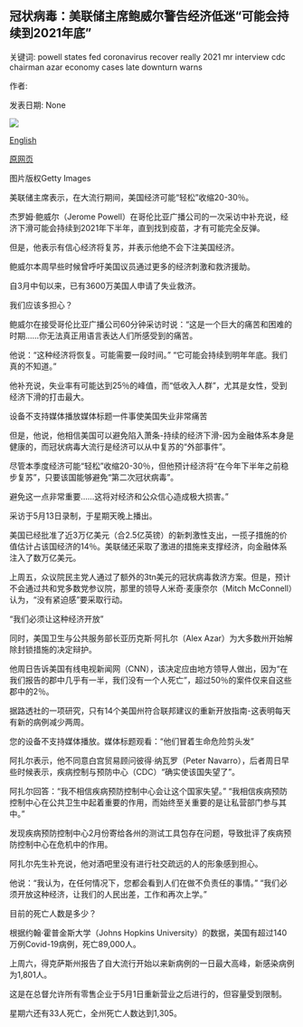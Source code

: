 ## 冠状病毒：美联储主席鲍威尔警告经济低迷“可能会持续到2021年底”

关键词: powell states fed coronavirus recover really 2021 mr interview cdc chairman azar economy cases late downturn warns

作者: 

发表日期: None

![](https://ichef.bbci.co.uk/news/1024/branded_news/16DC4/production/_112263639_jerome-powell.jpg)

[English](Coronavirus%3A%20Fed%20chairman%20Powell%20warns%20downturn%20%27may%20last%20until%20late%202021%27.md)

[原网页](https://www.bbc.com/news/world-us-canada-52701420)

图片版权Getty Images

美联储主席表示，在大流行期间，美国经济可能“轻松”收缩20-30％。

杰罗姆·鲍威尔（Jerome Powell）在哥伦比亚广播公司的一次采访中补充说，经济下滑可能会持续到2021年下半年，直到找到疫苗，才有可能完全反弹。

但是，他表示有信心经济将复苏，并表示他绝不会下注美国经济。

鲍威尔本周早些时候曾呼吁美国议员通过更多的经济刺激和救济援助。

自3月中旬以来，已有3600万美国人申请了失业救济。

我们应该多担心？

鲍威尔在接受哥伦比亚广播公司60分钟采访时说：“这是一个巨大的痛苦和困难的时期……你无法真正用语言表达人们所感受到的痛苦。

他说：“这种经济将恢复。可能需要一段时间。” “它可能会持续到明年年底。我们真的不知道。”

他补充说，失业率有可能达到25％的峰值，而“低收入人群”，尤其是女性，受到经济下滑的打击最大。

设备不支持媒体播放媒体标题一件事使美国失业非常痛苦

但是，他说，他相信美国可以避免陷入萧条-持续的经济下滑-因为金融体系本身是健康的，而冠状病毒大流行是经济可以从中复苏的“外部事件”。

尽管本季度经济可能“轻松”收缩20-30％，但他预计经济将“在今年下半年之前稳步复苏”，只要该国能够避免“第二次冠状病毒”。

避免这一点非常重要……这将对经济和公众信心造成极大损害。”

采访于5月13日录制，于星期天晚上播出。

美国已经批准了近3万亿美元（合2.5亿英镑）的新刺激性支出，一揽子措施的价值估计占该国经济的14％。美联储还采取了激进的措施来支撑经济，向金融体系注入了数万亿美元。

上周五，众议院民主党人通过了额外的3tn美元的冠状病毒救济方案。但是，预计不会通过共和党多数党参议院，那里的领导人米奇·麦康奈尔（Mitch McConnell）认为，“没有紧迫感”要采取行动。

“我们必须让这种经济开放”

同时，美国卫生与公共服务部长亚历克斯·阿扎尔（Alex Azar）为大多数州开始解除封锁措施的决定辩护。

他周日告诉美国有线电视新闻网（CNN），该决定应由地方领导人做出，因为“在我们报告的郡中几乎有一半，我们没有一个人死亡”，超过50％的案件仅来自这些郡中的2％。

据路透社的一项研究，只有14个美国州符合联邦建议的重新开放指南-这表明每天有新的病例减少两周。

您的设备不支持媒体播放。媒体标题观看：“他们冒着生命危险剪头发”

阿扎尔表示，他不同意白宫贸易顾问彼得·纳瓦罗（Peter Navarro），后者周日早些时候表示，疾病控制与预防中心（CDC）“确实使该国失望了”。

阿扎尔回答：“我不相信疾病预防控制中心会让这个国家失望。” “我相信疾病预防控制中心在公共卫生中起着重要的作用，而始终至关重要的是让私营部门参与其中。”

发现疾病预防控制中心2月份寄给各州的测试工具包存在问题，导致批评了疾病预防控制中心在危机中的作用。

阿扎尔先生补充说，他对酒吧里没有进行社交疏远的人的形象感到担心。

他说：“我认为，在任何情况下，您都会看到人们在做不负责任的事情。” “我们必须开放这种经济，让我们的人民出差，工作和再次上学。”

目前的死亡人数是多少？

根据约翰·霍普金斯大学（Johns Hopkins University）的数据，美国有超过140万例Covid-19病例，死亡89,000人。

上周六，得克萨斯州报告了自大流行开始以来新病例的一日最大高峰，新感染病例为1,801人。

这是在总督允许所有零售企业于5月1日重新营业之后进行的，但容量受到限制。

星期六还有33人死亡，全州死亡人数达到1,305。